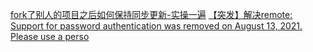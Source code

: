 [fork了别人的项目之后如何保持同步更新-实操一遍](https://blog.csdn.net/wuzhongqiang/article/details/103227170)
[【突发】解决remote: Support for password authentication was removed on August 13, 2021. Please use a perso](https://blog.csdn.net/yjw123456/article/details/119696726)